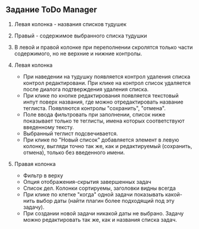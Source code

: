 Задание ToDo Manager
---
1. Левая колонка - названия списков тудушек
2. Правый - содержимое выбранного списка тудушки
3. В левой и правой колонке при переполнении скролятся только части содержимого, но не верхние и нижние контролы.

4. Левая колонка
    * При наведении на тудушку появляется контрол удаления списка контрол редактировани. При клике на контрол список удаляется после диалога подтверждения удаления списка.
    * При клике по кнопке редактирования появляется текстовый инпут поверх названия, где можно отредактировать название теглиста. Появляются контролы "сохранить", "отмена". 
    * Поле ввода фильтровать при заполнении, список ниже показывает только те теглисты, имена которых соответствуют введенному тексту. 
    * Выбранный теглист подсвечивается. 
    * При клике по "Новый список" добавляется элемент в левую колонку, выгляди точно так же, как и редактируемый (сохранить, отмена), только без введенного имени.
5. Правая колонка
    * Фильтр в верху
    * Опция отображения-скрытия завершенных задач
    * Список дел. Колонки сортируемы, заголовки видны всегда
    * При клике по клетке "когда" одной задачи показывать какой-нить выбор даты (найти плагин более подходящий под эту задачу).
    * При создании новой задачи никакой даты не выбрано. Задачу можно редактировать так же, как и названия списка задач.
